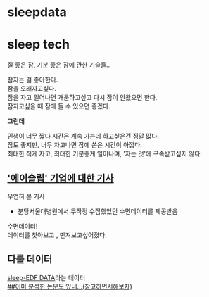 # sleepdata

# sleep tech 
질 좋은 잠, 기분 좋은 잠에 관한 기술들..

잠자는 걸 좋아한다.  
잠을 오래자고싶다.  
잠을 자고 일어나면 개운하고싶고 다시 잠이 안왔으면 한다.  
잠자고싶을 때 잠에 들 수 있으면 좋겠다.  

**그런데**  

인생이 너무 짧다 시간은 계속 가는데   하고싶은건 정말 많다.  
잠도 좋지만, 너무 자고나면 잠에 쏟은 시간이 아깝다.  
최대한 적게 자고, 최대한 기분좋게 일어나며, '자는 것'에 구속받고싶지 않다.  

## ['에이슬립' 기업에 대한 기사](https://pharm.edaily.co.kr/news/read?newsId=01620326632235112&mediaCodeNo=257)

우연히 본 기사

- 분당서울대병원에서 무작정 수집했었던 수면데이터를 제공받음

수면데이터!   
데이터를 찾아보고 , 만져보고싶어졌다.

## 다룰 데이터
[sleep-EDF DATA](https://physionet.org/content/sleep-edfx/1.0.0/)라는 데이터   
[##이미 분석한 논문도 있네...(참고하면서해보자)](https://m.riss.kr/search/detail/DetailView.do?p_mat_type=be54d9b8bc7cdb09&control_no=fd48855dbfcc6cf8ffe0bdc3ef48d419#redirect)
 





